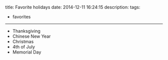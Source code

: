 title: Favorite holidays
date: 2014-12-11 16:24:15
description:
tags:
- favorites
---

- Thanksgiving
- Chinese New Year
- Christmas
- 4th of July
- Memorial Day
